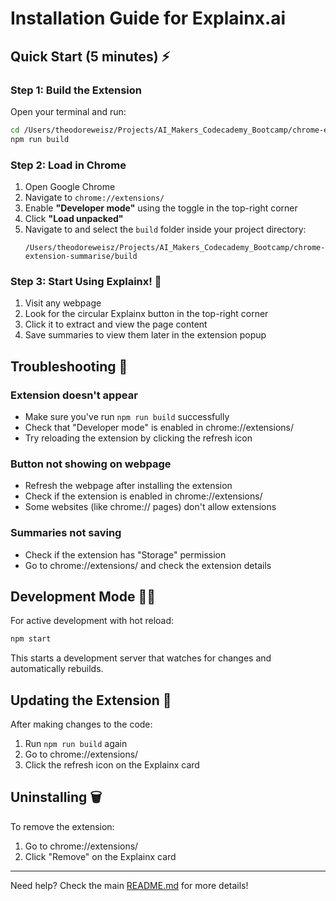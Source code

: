# Installation Guide for Explainx.ai

## Quick Start (5 minutes) ⚡

### Step 1: Build the Extension
Open your terminal and run:
```bash
cd /Users/theodoreweisz/Projects/AI_Makers_Codecademy_Bootcamp/chrome-extension-summarise
npm run build
```

### Step 2: Load in Chrome
1. Open Google Chrome
2. Navigate to `chrome://extensions/`
3. Enable **"Developer mode"** using the toggle in the top-right corner
4. Click **"Load unpacked"**
5. Navigate to and select the `build` folder inside your project directory:
   ```
   /Users/theodoreweisz/Projects/AI_Makers_Codecademy_Bootcamp/chrome-extension-summarise/build
   ```

### Step 3: Start Using Explainx! 🎉
1. Visit any webpage
2. Look for the circular Explainx button in the top-right corner
3. Click it to extract and view the page content
4. Save summaries to view them later in the extension popup

## Troubleshooting 🔧

### Extension doesn't appear
- Make sure you've run `npm run build` successfully
- Check that "Developer mode" is enabled in chrome://extensions/
- Try reloading the extension by clicking the refresh icon

### Button not showing on webpage
- Refresh the webpage after installing the extension
- Check if the extension is enabled in chrome://extensions/
- Some websites (like chrome:// pages) don't allow extensions

### Summaries not saving
- Check if the extension has "Storage" permission
- Go to chrome://extensions/ and check the extension details

## Development Mode 👨‍💻

For active development with hot reload:
```bash
npm start
```

This starts a development server that watches for changes and automatically rebuilds.

## Updating the Extension 🔄

After making changes to the code:
1. Run `npm run build` again
2. Go to chrome://extensions/
3. Click the refresh icon on the Explainx card

## Uninstalling 🗑️

To remove the extension:
1. Go to chrome://extensions/
2. Click "Remove" on the Explainx card

---

Need help? Check the main [README.md](README.md) for more details!

